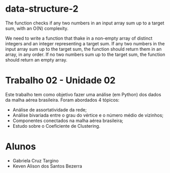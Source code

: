 # data-structure-2
The function checks if any two numbers in an input array sum up to a target sum, with an O(N) complexity. 

We need to write a function that thake in a non-empty array of distinct integers and an integer representing a target sum. If any two numbers in the input array sum up to the target sum, the function should return them in an array, in any order. If no two numbers sum up to the target sum, the function should return an empty array.

# Trabalho 02 - Unidade 02
Este trabalho tem como objetivo fazer uma análise (em Python) dos dados da malha aérea brasileira. Foram abordados 4 tópicos: 
- Análise de assortatividade da rede;
- Análise bivariada entre o grau do vértice e o número médio de vizinhos;
- Componentes conectados na malha aérea brasileira;
- Estudo sobre o Coeficiente de Clustering.

# Alunos
- Gabriela Cruz Targino 
- Keven Alison dos Santos Bezerra
